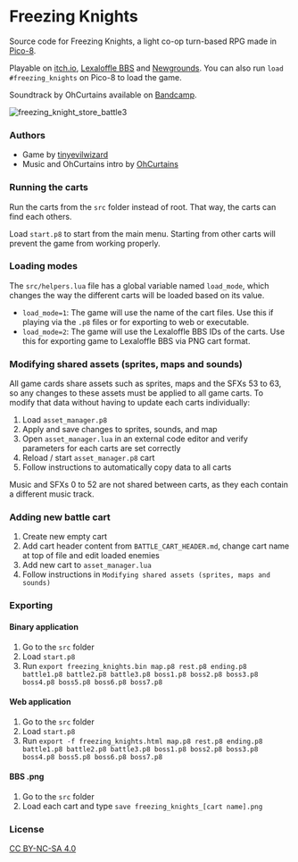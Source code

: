 # Freezing Knights
Source code for Freezing Knights, a light co-op turn-based RPG made in [Pico-8](https://www.lexaloffle.com/pico-8.php).

Playable on [itch.io](https://tinyevilwizard.itch.io/freezing-knights), [Lexaloffle BBS](https://www.lexaloffle.com/bbs/?tid=50683) and [Newgrounds](https://www.newgrounds.com/portal/view/867560). You can also run `load #freezing_knights` on Pico-8 to load the game.

Soundtrack by OhCurtains available on [Bandcamp](https://ohhcurtains.bandcamp.com/album/freezing-knights).

![freezing_knight_store_battle3](https://user-images.githubusercontent.com/31799336/210188996-3cae9ec1-2b07-4171-ab0c-e9fca4b98720.gif)

### Authors
- Game by [tinyevilwizard](https://twitter.com/tinyevilwizard)
- Music and OhCurtains intro by [OhCurtains](https://twitter.com/ohhcurtains)

### Running the carts
Run the carts from the `src` folder instead of root. That way, the carts can find each others.

Load `start.p8` to start from the main menu. Starting from other carts will prevent the game from working properly.

### Loading modes
The `src/helpers.lua` file has a global variable named `load_mode`, which changes the way the different carts will be loaded based on its value.
- `load_mode=1`: The game will use the name of the cart files. Use this if playing via the `.p8` files or for exporting to web or executable.
- `load_mode=2`: The game will use the Lexaloffle BBS IDs of the carts. Use this for exporting game to Lexaloffle BBS via PNG cart format.

### Modifying shared assets (sprites, maps and sounds)
All game cards share assets such as sprites, maps and the SFXs 53 to 63, so any changes to these assets must be applied to all game carts.
To modify that data without having to update each carts individually:
1. Load `asset_manager.p8`
2. Apply and save changes to sprites, sounds, and map
3. Open `asset_manager.lua` in an external code editor and verify parameters for each carts are set correctly
4. Reload / start `asset_manager.p8` cart
5. Follow instructions to automatically copy data to all carts

Music and SFXs 0 to 52 are not shared between carts, as they each contain a different music track.

### Adding new battle cart
1. Create new empty cart
2. Add cart header content from `BATTLE_CART_HEADER.md`, change cart name at top of file and edit loaded enemies
3. Add new cart to `asset_manager.lua`
4. Follow instructions in `Modifying shared assets (sprites, maps and sounds)`

### Exporting
#### Binary application
1. Go to the `src` folder
2. Load `start.p8`
3. Run `export freezing_knights.bin map.p8 rest.p8 ending.p8 battle1.p8 battle2.p8 battle3.p8 boss1.p8 boss2.p8 boss3.p8 boss4.p8 boss5.p8 boss6.p8 boss7.p8`

#### Web application
1. Go to the `src` folder
2. Load `start.p8`
3. Run `export -f freezing_knights.html map.p8 rest.p8 ending.p8 battle1.p8 battle2.p8 battle3.p8 boss1.p8 boss2.p8 boss3.p8 boss4.p8 boss5.p8 boss6.p8 boss7.p8`

#### BBS .png
1. Go to the `src` folder
2. Load each cart and type `save freezing_knights_[cart name].png`

### License
[CC BY-NC-SA 4.0](https://creativecommons.org/licenses/by-nc-sa/4.0/)
